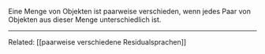 Eine Menge von Objekten ist paarweise verschieden, wenn jedes Paar von Objekten aus dieser Menge unterschiedlich ist.




________
Related: [[paarweise verschiedene Residualsprachen]]
